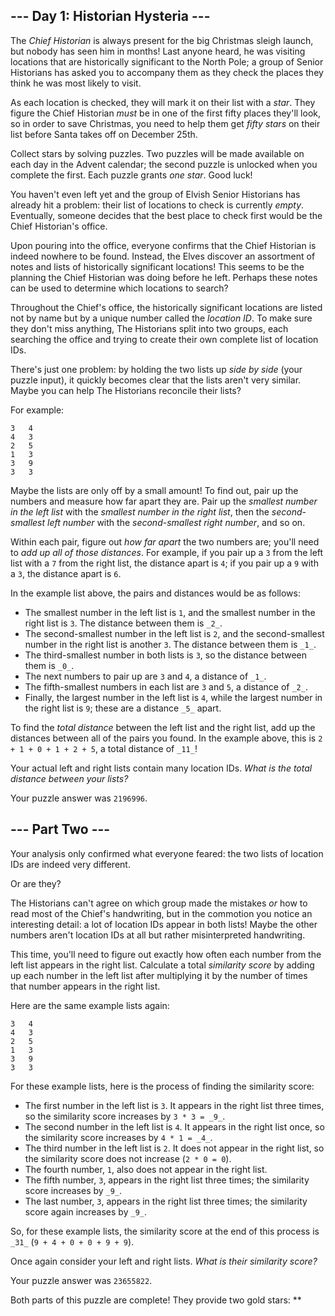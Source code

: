 
\-\-\- Day 1: Historian Hysteria ---
------------------------------------

The _Chief Historian_ is always present for the big Christmas sleigh launch, but nobody has seen him in months! Last anyone heard, he was visiting locations that are historically significant to the North Pole; a group of Senior Historians has asked you to accompany them as they check the places they think he was most likely to visit.

As each location is checked, they will mark it on their list with a _star_. They figure the Chief Historian _must_ be in one of the first fifty places they'll look, so in order to save Christmas, you need to help them get _fifty stars_ on their list before Santa takes off on December 25th.

Collect stars by solving puzzles. Two puzzles will be made available on each day in the Advent calendar; the second puzzle is unlocked when you complete the first. Each puzzle grants _one star_. Good luck!

You haven't even left yet and the group of Elvish Senior Historians has already hit a problem: their list of locations to check is currently _empty_. Eventually, someone decides that the best place to check first would be the Chief Historian's office.

Upon pouring into the office, everyone confirms that the Chief Historian is indeed nowhere to be found. Instead, the Elves discover an assortment of notes and lists of historically significant locations! This seems to be the planning the Chief Historian was doing before he left. Perhaps these notes can be used to determine which locations to search?

Throughout the Chief's office, the historically significant locations are listed not by name but by a unique number called the _location ID_. To make sure they don't miss anything, The Historians split into two groups, each searching the office and trying to create their own complete list of location IDs.

There's just one problem: by holding the two lists up _side by side_ (your puzzle input), it quickly becomes clear that the lists aren't very similar. Maybe you can help The Historians reconcile their lists?

For example:

    3   4
    4   3
    2   5
    1   3
    3   9
    3   3
    

Maybe the lists are only off by a small amount! To find out, pair up the numbers and measure how far apart they are. Pair up the _smallest number in the left list_ with the _smallest number in the right list_, then the _second-smallest left number_ with the _second-smallest right number_, and so on.

Within each pair, figure out _how far apart_ the two numbers are; you'll need to _add up all of those distances_. For example, if you pair up a `3` from the left list with a `7` from the right list, the distance apart is `4`; if you pair up a `9` with a `3`, the distance apart is `6`.

In the example list above, the pairs and distances would be as follows:

* The smallest number in the left list is `1`, and the smallest number in the right list is `3`. The distance between them is `_2_`.
* The second-smallest number in the left list is `2`, and the second-smallest number in the right list is another `3`. The distance between them is `_1_`.
* The third-smallest number in both lists is `3`, so the distance between them is `_0_`.
* The next numbers to pair up are `3` and `4`, a distance of `_1_`.
* The fifth-smallest numbers in each list are `3` and `5`, a distance of `_2_`.
* Finally, the largest number in the left list is `4`, while the largest number in the right list is `9`; these are a distance `_5_` apart.

To find the _total distance_ between the left list and the right list, add up the distances between all of the pairs you found. In the example above, this is `2 + 1 + 0 + 1 + 2 + 5`, a total distance of `_11_`!

Your actual left and right lists contain many location IDs. _What is the total distance between your lists?_

Your puzzle answer was `2196996`.

\-\-\- Part Two ---
-------------------

Your analysis only confirmed what everyone feared: the two lists of location IDs are indeed very different.

Or are they?

The Historians can't agree on which group made the mistakes _or_ how to read most of the Chief's handwriting, but in the commotion you notice an interesting detail: a lot of location IDs appear in both lists! Maybe the other numbers aren't location IDs at all but rather misinterpreted handwriting.

This time, you'll need to figure out exactly how often each number from the left list appears in the right list. Calculate a total _similarity score_ by adding up each number in the left list after multiplying it by the number of times that number appears in the right list.

Here are the same example lists again:

    3   4
    4   3
    2   5
    1   3
    3   9
    3   3
    

For these example lists, here is the process of finding the similarity score:

* The first number in the left list is `3`. It appears in the right list three times, so the similarity score increases by `3 * 3 = _9_`.
* The second number in the left list is `4`. It appears in the right list once, so the similarity score increases by `4 * 1 = _4_`.
* The third number in the left list is `2`. It does not appear in the right list, so the similarity score does not increase (`2 * 0 = 0`).
* The fourth number, `1`, also does not appear in the right list.
* The fifth number, `3`, appears in the right list three times; the similarity score increases by `_9_`.
* The last number, `3`, appears in the right list three times; the similarity score again increases by `_9_`.

So, for these example lists, the similarity score at the end of this process is `_31_` (`9 + 4 + 0 + 0 + 9 + 9`).

Once again consider your left and right lists. _What is their similarity score?_

Your puzzle answer was `23655822`.

Both parts of this puzzle are complete! They provide two gold stars: **